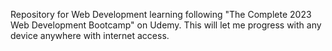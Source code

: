 Repository for Web Development learning following "The Complete 2023 Web Development Bootcamp" on Udemy.
This will let me progress with any device anywhere with internet access.
